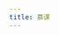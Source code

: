```yaml
---
title: 慕课
---
```

<script setup>
  import TheMooc from "@/views/learn/mooc/TheMooc.vue"
</script>

<TheMooc />
